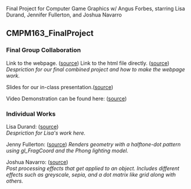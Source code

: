 Final Project for Computer Game Graphics w/ Angus Forbes, starring Lisa Durand, Jennifer Fullerton, and Joshua Navarro

## CMPM163_FinalProject


### Final Group Collaboration

Link to the webpage. ([source](https://jenfullerton.github.io/CMPM163_FinalProject))</small>
Link to the html file directly. ([source](https://jenfullerton.github.io/CMPM163_FinalProject/FinalProject_Full/finalIndex.html))</small>
  _Despriction for our final combined project and how to make the webpage work._

Slides for our in-class presentation.([source](https://docs.google.com/presentation/d/17jqcwxLjDDPo3E5A8rVEcFwYzdvr0abvMZQhG1RgUuk/edit?usp=sharing))</small>  

Video Demonstration can be found here: ([source](https://youtu.be/TqmUfhQraVk))</small>

### Individual Works
Lisa Durand:
([source](https://jenfullerton.github.io/CMPM163_FinalProject/IndividualWork/LisasFinalProjectWork/LisasFinal/FinalProject.html))</small>  
  _Despriction for Lisa's work here._

Jenny Fullerton:
([source](https://jenfullerton.github.io/CMPM163_FinalProject/IndividualWork/JennysFinalProject/jfullertFinalTest.html))</small> 
  _Renders geometry with a halftone-dot pattern using gl_FragCoord and the Phong lighting model._

Joshua Navarro:
([source](https://jenfullerton.github.io/CMPM163_FinalProject/IndividualWork/NavarroFinalProject/FinalProject/pages/finalIndex.html))</small>  
  _Post processing effects that get applied to an object. Includes different effects such as greyscale, sepia, and a dot matrix like grid along with others._
